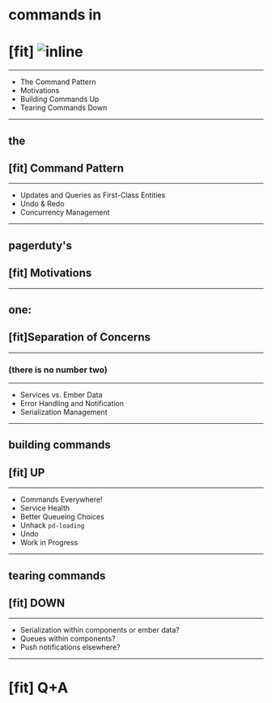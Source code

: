 # commands in
# [fit] ![inline](/Users/reg/work/presentations/images/pagerduty-logo-green-17.png)

---

- The Command Pattern
- Motivations
- Building Commands Up
- Tearing Commands Down

---

## the
## [fit] Command Pattern

---

- Updates and Queries as First-Class Entities
- Undo & Redo
- Concurrency Management

---

## pagerduty's
## [fit] Motivations

---

## one:
## [fit]Separation of Concerns

---

### (there is no number two)

---

- Services vs. Ember Data
- Error Handling and Notification
- Serialization Management

---

## building commands
## [fit] UP

---

- Commands Everywhere!
- Service Health
- Better Queueing Choices
- Unhack `pd-loading`
- Undo
- Work in Progress

---

## tearing commands
## [fit] DOWN

---

- Serialization within components or ember data?
- Queues within components?
- Push notifications elsewhere?

---

# [fit] Q+A
